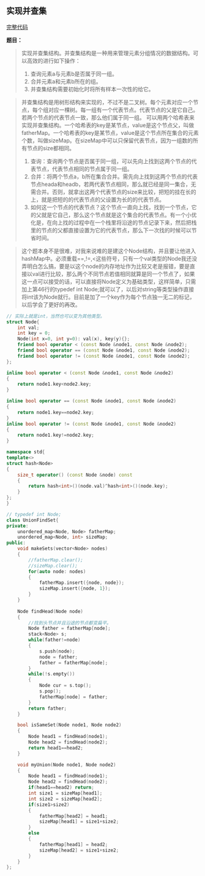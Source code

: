 ## 实现并查集
[完整代码](https://github.com/ludandandan/Programmer-interview-guide/blob/master/Chapter00_BasicVideo/unionFind.cpp)

**题目：**
> 实现并查集结构。并查集结构是一种用来管理元素分组情况的数据结构。可以高效的进行如下操作：
> 1. 查询元素a与元素b是否属于同一组。
> 2. 合并元素a和元素b所在的组。
> 3. 并查集结构需要初始化时将所有样本一次性的给它。


> 并查集结构是用树形结构来实现的，不过不是二叉树。每个元素对应一个节点，每个组对应一棵树。每一组有一个代表节点。代表节点的父是它自己。若两个节点的代表节点一致，那么他们属于同一组。
> 可以用两个哈希表来实现并查集结构。一个哈希表的key是某节点，value是这个节点父，叫做fatherMap。一个哈希表的key是某节点，value是这个节点所在集合的元素个数，叫做sizeMap。在sizeMap中可以只保留代表节点，因为一组数的所有节点的size都相同。
> 1. 查询：查询两个节点是否属于同一组，可以先向上找到这两个节点的代表节点，代表节点相同的节点属于同一组。
> 2. 合并：将两个节点a，b所在集合合并。需先向上找到这两个节点的代表节点heada和headb，若两代表节点相同，那么就已经是同一集合，无需合并。否则，就拿出这两个代表节点的size来比较，把短的挂在长的上，就是把短的的代表节点的父设置为长的的代表节点。
> 3. 如何这一个节点的代表节点？这个节点一直向上找，找到一个节点，它的父就是它自己，那么这个节点就是这个集合的代表节点。有一个小优化是，在向上找的过程中在一个栈里将沿途的节点记录下来，然后把栈里的节点的父都直接设置为它的代表节点，那么下一次找的时候可以节省时间。

> 这个题本身不是很难，对我来说难的是建这个Node结构，并且要让他进入hashMap中。必须重载==,!=,<这些符号，只有一个val类型的Node我还没弄明白怎么搞，要是以这个node的内存地址作为比较又老是报错，要是直接以val进行比较，那么两个不同节点若值相同就算是同一个节点了，如果这一点可以接受的话，可以直接将Node定义为基础类型，这样简单，只需加上第46行的typedef int Node;就可以了，以后对string等类型操作直接将int该为Node就行。目前是加了一个key作为每个节点独一无二的标记，以后学会了更好的再改。

```c++
// 实际上就是int，当然也可以变为其他类型。
struct Node{
    int val;
    int key = 0;
    Node(int x=0, int y=0): val(x), key(y){};
    friend bool operator < (const Node &node1, const Node &node2);
    friend bool operator == (const Node &node1, const Node &node2);
    friend bool operator != (const Node &node1, const Node &node2);
};

inline bool operator < (const Node &node1, const Node &node2)
{
    return node1.key<node2.key;
}

inline bool operator == (const Node &node1, const Node &node2)
{
    return node1.key==node2.key;
}
inline bool operator != (const Node &node1, const Node &node2)
{
    return node1.key!=node2.key;
}

namespace std{
template<>
struct hash<Node>
{
    size_t operator() (const Node &node) const
    {
        return hash<int>()(node.val)^hash<int>()(node.key);
    }
};
}

// typedef int Node;
class UnionFindSet{
private:
    unordered_map<Node, Node> fatherMap;
    unordered_map<Node, int> sizeMap;
public:
    void makeSets(vector<Node> nodes)
    {
        //fatherMap.clear();
        //sizeMap.clear();
        for(auto node: nodes)
        {
            fatherMap.insert({node, node});
            sizeMap.insert({node, 1});
        }
    }
    
    Node findHead(Node node)
    {
        //找到头节点并且沿途的节点都变扁平。
        Node father = fatherMap[node];
        stack<Node> s;
        while(father!=node)
        {
            s.push(node);
            node = father;
            father = fatherMap[node];
        }
        while(!s.empty())
        {
            Node cur = s.top();
            s.pop();
            fatherMap[node] = father;
        }
        return father;
    }

    bool isSameSet(Node node1, Node node2)
    {
        Node head1 = findHead(node1);
        Node head2 = findHead(node2);
        return head1==head2;
    }

    void myUnion(Node node1, Node node2)
    {
        Node head1 = findHead(node1);
        Node head2 = findHead(node2);
        if(head1==head2) return;
        int size1 = sizeMap[head1];
        int size2 = sizeMap[head2];
        if(size1>size2)
        {
            fatherMap[head2] = head1;
            sizeMap[head1] = size1+size2;
        }
        else
        {
            fatherMap[head1] = head2;
            sizeMap[head2] = size1+size2;
        }
    }
};
```
